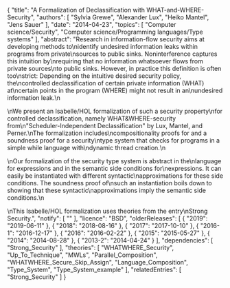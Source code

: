 {
    "title": "A Formalization of Declassification with WHAT-and-WHERE-Security",
    "authors": [
        "Sylvia Grewe",
        "Alexander Lux",
        "Heiko Mantel",
        "Jens Sauer"
    ],
    "date": "2014-04-23",
    "topics": [
        "Computer science/Security",
        "Computer science/Programming languages/Type systems"
    ],
    "abstract": "Research in information-flow security aims at developing methods to\nidentify undesired information leaks within programs from private\nsources to public sinks. Noninterference captures this intuition by\nrequiring that no information whatsoever flows from private sources\nto public sinks. However, in practice this definition is often too\nstrict: Depending on the intuitive desired security policy, the\ncontrolled declassification of certain private information (WHAT) at\ncertain points in the program (WHERE) might not result in an\nundesired information leak.\n<p>\nWe present an Isabelle/HOL formalization of such a security property\nfor controlled declassification, namely WHAT&WHERE-security from\n\"Scheduler-Independent Declassification\" by Lux, Mantel, and Perner.\nThe formalization includes\ncompositionality proofs for and a soundness proof for a security\ntype system that checks for programs in a simple while language with\ndynamic thread creation.\n<p>\nOur formalization of the security type system is abstract in the\nlanguage for expressions and in the semantic side conditions for\nexpressions. It can easily be instantiated with different syntactic\napproximations for these side conditions. The soundness proof of\nsuch an instantiation boils down to showing that these syntactic\napproximations imply the semantic side conditions.\n<p>\nThis Isabelle/HOL formalization uses theories from the entry\nStrong Security.",
    "notify": [
        ""
    ],
    "licence": "BSD",
    "olderReleases": [
        {
            "2019": "2019-06-11"
        },
        {
            "2018": "2018-08-16"
        },
        {
            "2017": "2017-10-10"
        },
        {
            "2016-1": "2016-12-17"
        },
        {
            "2016": "2016-02-22"
        },
        {
            "2015": "2015-05-27"
        },
        {
            "2014": "2014-08-28"
        },
        {
            "2013-2": "2014-04-24"
        }
    ],
    "dependencies": [
        "Strong_Security"
    ],
    "theories": [
        "WHATWHERE_Security",
        "Up_To_Technique",
        "MWLs",
        "Parallel_Composition",
        "WHATWHERE_Secure_Skip_Assign",
        "Language_Composition",
        "Type_System",
        "Type_System_example"
    ],
    "relatedEntries": [
        "Strong_Security"
    ]
}